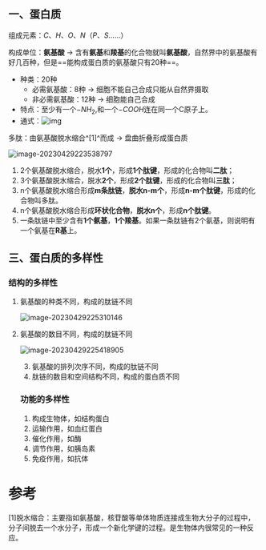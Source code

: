 ## 一、蛋白质

组成元素：$C、H、O、N（P、S……）$

构成单位：**氨基酸** → 含有**氨基**和**羧基**的化合物就叫**氨基酸**，自然界中的氨基酸有好几百种，但是==能构成蛋白质的氨基酸只有20种==。

- 种类：20种
  - 必需氨基酸：8种 → 细胞不能自己合成只能从自然界摄取
  - 非必需氨基酸：12种 → 细胞能自己合成
- 特点：至少有一个$-NH_2$,和一个$-COOH$连在同一个C原子上。
- 通式：![img](https://jihulab.com/hoggadams/picbed/-/raw/main/pictures/2023/04/29_22_33_17_202304292233620.png)

多肽：由氨基酸脱水缩合^[1]^而成 → 盘曲折叠形成蛋白质

![image-20230429223538797](https://jihulab.com/hoggadams/picbed/-/raw/main/pictures/2023/04/29_22_35_38_202304292235841.png)

1. 2个氨基酸脱水缩合，脱水**1个**，形成**1个肽键**，形成的化合物叫**二肽**；
2. 3个氨基酸脱水缩合，脱水**2个**，形成**2个肽键**，形成的化合物叫**三肽**；
3. n个氨基酸脱水缩合形成**m条肽链**，**脱水n-m个**，形成**n-m个肽键**，形成的化合物叫多肽。
4. n个氨基酸脱水缩合形成**环状化合物**，**脱水n个**，形成**n个肽键**。
5. 一条肽链中至少含有**1个氨基**，**1个羧基**。如果一条肽链有2个氨基，则说明有一个氨基在**R基**上。

## 三、蛋白质的多样性

### 结构的多样性

1. 氨基酸的种类不同，构成的肽链不同

   ![image-20230429225310146](https://jihulab.com/hoggadams/picbed/-/raw/main/pictures/2023/04/29_22_53_10_202304292253194.png)

2. 氨基酸的数目不同，构成的肽链不同

   ![image-20230429225418905](https://jihulab.com/hoggadams/picbed/-/raw/main/pictures/2023/04/29_22_54_18_202304292254970.png)

   3. 氨基酸的排列次序不同，构成的肽链不同
   4. 肽链的数目和空间结构不同，构成的蛋白质不同

   ### 功能的多样性

   1. 构成生物体，如结构蛋白
   2. 运输作用，如血红蛋白
   3. 催化作用，如酶
   4. 调节作用，如胰岛素
   5. 免疫作用，如抗体

   

# 参考

[1]脱水缩合：主要指如氨基酸，核苷酸等单体物质连接成生物大分子的过程中，分子间脱去一个水分子，形成一个新化学键的过程。是生物体内很常见的一种反应。